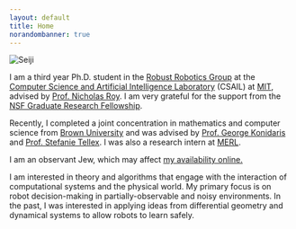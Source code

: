 ```yaml
---
layout: default
title: Home
norandombanner: true
---
```


![Seiji](/assets/images/seiji.jpeg)

I am a third year Ph.D. student in the [Robust Robotics Group](https://groups.csail.mit.edu/rrg/) at the [Computer Science and Artificial Intelligence Laboratory](https://www.csail.mit.edu/) (CSAIL) at [MIT](https://www.mit.edu/), advised by [Prof. Nicholas Roy](https://aeroastro.mit.edu/people/nicholas-roy/). I am very grateful for the support from the [NSF Graduate Research Fellowship](https://cs.brown.edu/news/2022/05/20/five-brown-cs-students-and-alums-receive-nsf-graduate-research-fellowships/).

Recently, I completed a joint concentration in mathematics and computer science from [Brown University](https://www.brown.edu/) and was advised by [Prof. George Konidaris](https://cs.brown.edu/people/gdk/) and [Prof. Stefanie Tellex](https://cs.brown.edu/people/stellex/). I was also a research intern at [MERL](https://www.merl.com/research/). 

I am an observant Jew, which may affect [my availability online.](https://isitajewishholidaytoday.com/)

I am interested in theory and algorithms that engage with the interaction of computational systems and the physical world. My primary focus is on robot decision-making in partially-observable and noisy environments. In the past, I was interested in applying ideas from differential geometry and dynamical systems to allow robots to learn safely. 


